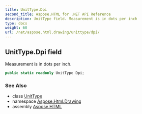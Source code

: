 ```yaml
---
title: UnitType.Dpi
second_title: Aspose.HTML for .NET API Reference
description: UnitType field. Measurement is in dots per inch
type: docs
weight: 60
url: /net/aspose.html.drawing/unittype/dpi/
---
```

## UnitType.Dpi field

Measurement is in dots per inch.

```csharp
public static readonly UnitType Dpi;
```

### See Also

* class [UnitType](../)
* namespace [Aspose.Html.Drawing](../../unittype/)
* assembly [Aspose.HTML](../../../)

